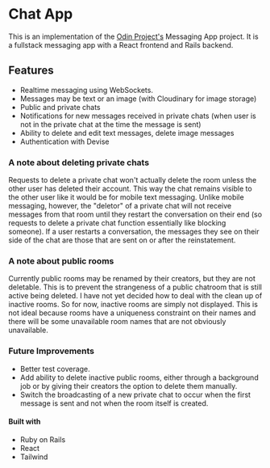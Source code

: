 # Chat App

This is an implementation of the [Odin Project's](https://www.theodinproject.com) Messaging App project. It is a fullstack messaging app with a React frontend and Rails backend.

## Features

- Realtime messaging using WebSockets.
- Messages may be text or an image (with Cloudinary for image storage)
- Public and private chats
- Notifications for new messages received in private chats (when user is not in the private chat at the time the message is sent)
- Ability to delete and edit text messages, delete image messages
- Authentication with Devise

### A note about deleting private chats

Requests to delete a private chat won't actually delete the room unless the other user has deleted their account. This way the chat remains visible to the other user like it would be for mobile text messaging. Unlike mobile messaging, however, the "deletor" of a private chat will not receive messages from that room until they restart the conversation on their end (so requests to delete a private chat function essentially like blocking someone). If a user restarts a conversation, the messages they see on their side of the chat are those that are sent on or after the reinstatement.

### A note about public rooms

Currently public rooms may be renamed by their creators, but they are not deletable. This is to prevent the strangeness of a public chatroom that is still active being deleted. I have not yet decided how to deal with the clean up of inactive rooms. So for now, inactive rooms are simply not displayed. This is not ideal because rooms have a uniqueness constraint on their names and there will be some unavailable room names that are not obviously unavailable.

### Future Improvements

- Better test coverage.
- Add ability to delete inactive public rooms, either through a background job or by giving their creators the option to delete them manually.
- Switch the broadcasting of a new private chat to occur when the first message is sent and not when the room itself is created.

#### Built with

- Ruby on Rails
- React
- Tailwind
